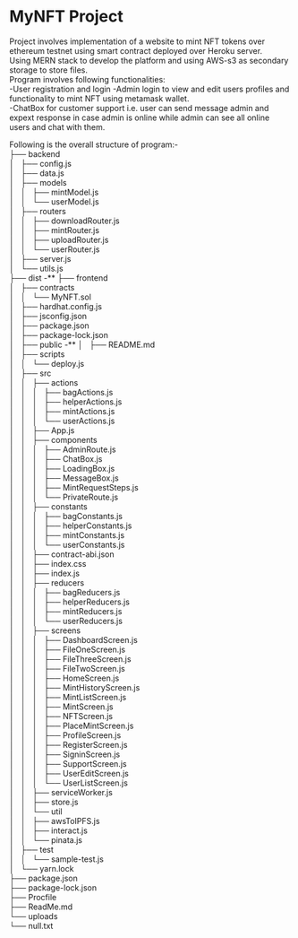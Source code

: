 # MyNFT Project  
Project involves implementation of a website to mint NFT tokens over ethereum testnet using smart contract deployed over Heroku server.  
Using MERN stack to develop the platform and using AWS-s3 as secondary storage to store files.  
Program involves following functionalities:    
-User registration and login 
-Admin login to view and edit users profiles and functionality to mint NFT using metamask wallet.  
-ChatBox for customer support i.e. user can send message admin and expext response in case admin is online while admin can see all online users and chat with them.   
  
Following is the overall structure of program:-  
├── backend  
│   ├── config.js  
│   ├── data.js  
│   ├── models  
│   │   ├── mintModel.js  
│   │   └── userModel.js  
│   ├── routers  
│   │   ├── downloadRouter.js  
│   │   ├── mintRouter.js  
│   │   ├── uploadRouter.js  
│   │   └── userRouter.js  
│   ├── server.js  
│   └── utils.js  
├── dist -**
├── frontend  
│   ├── contracts  
│   │   └── MyNFT.sol  
│   ├── hardhat.config.js  
│   ├── jsconfig.json  
│   ├── package.json  
│   ├── package-lock.json  
│   ├── public -**
│   ├── README.md  
│   ├── scripts  
│   │   └── deploy.js  
│   ├── src  
│   │   ├── actions  
│   │   │   ├── bagActions.js  
│   │   │   ├── helperActions.js  
│   │   │   ├── mintActions.js  
│   │   │   └── userActions.js  
│   │   ├── App.js  
│   │   ├── components  
│   │   │   ├── AdminRoute.js  
│   │   │   ├── ChatBox.js  
│   │   │   ├── LoadingBox.js  
│   │   │   ├── MessageBox.js  
│   │   │   ├── MintRequestSteps.js  
│   │   │   └── PrivateRoute.js  
│   │   ├── constants  
│   │   │   ├── bagConstants.js  
│   │   │   ├── helperConstants.js  
│   │   │   ├── mintConstants.js  
│   │   │   └── userConstants.js  
│   │   ├── contract-abi.json  
│   │   ├── index.css  
│   │   ├── index.js  
│   │   ├── reducers  
│   │   │   ├── bagReducers.js  
│   │   │   ├── helperReducers.js  
│   │   │   ├── mintReducers.js  
│   │   │   └── userReducers.js  
│   │   ├── screens  
│   │   │   ├── DashboardScreen.js  
│   │   │   ├── FileOneScreen.js  
│   │   │   ├── FileThreeScreen.js  
│   │   │   ├── FileTwoScreen.js  
│   │   │   ├── HomeScreen.js  
│   │   │   ├── MintHistoryScreen.js  
│   │   │   ├── MintListScreen.js  
│   │   │   ├── MintScreen.js  
│   │   │   ├── NFTScreen.js  
│   │   │   ├── PlaceMintScreen.js  
│   │   │   ├── ProfileScreen.js  
│   │   │   ├── RegisterScreen.js  
│   │   │   ├── SigninScreen.js  
│   │   │   ├── SupportScreen.js  
│   │   │   ├── UserEditScreen.js  
│   │   │   └── UserListScreen.js  
│   │   ├── serviceWorker.js  
│   │   ├── store.js  
│   │   └── util  
│   │       ├── awsToIPFS.js  
│   │       ├── interact.js  
│   │       └── pinata.js  
│   ├── test  
│   │   └── sample-test.js  
│   └── yarn.lock  
├── package.json  
├── package-lock.json  
├── Procfile  
├── ReadMe.md  
└── uploads  
    └── null.txt  
